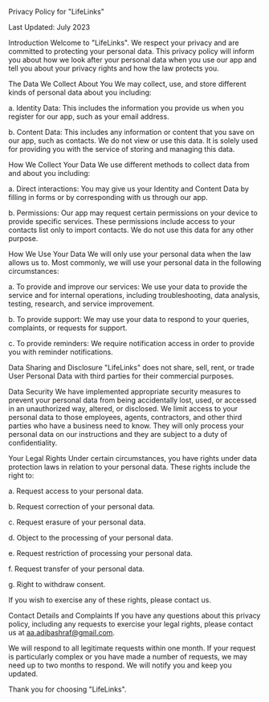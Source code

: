 Privacy Policy for "LifeLinks"

Last Updated: July 2023

Introduction
Welcome to "LifeLinks". We respect your privacy and are committed to protecting your personal data. This privacy policy will inform you about how we look after your personal data when you use our app and tell you about your privacy rights and how the law protects you.

The Data We Collect About You
We may collect, use, and store different kinds of personal data about you including:

a. Identity Data: This includes the information you provide us when you register for our app, such as your email address.

b. Content Data: This includes any information or content that you save on our app, such as contacts. We do not view or use this data. It is solely used for providing you with the service of storing and managing this data.

How We Collect Your Data
We use different methods to collect data from and about you including:

a. Direct interactions: You may give us your Identity and Content Data by filling in forms or by corresponding with us through our app.

b. Permissions: Our app may request certain permissions on your device to provide specific services. These permissions include access to your contacts list only to import contacts. We do not use this data for any other purpose.

How We Use Your Data
We will only use your personal data when the law allows us to. Most commonly, we will use your personal data in the following circumstances:

a. To provide and improve our services: We use your data to provide the service and for internal operations, including troubleshooting, data analysis, testing, research, and service improvement.

b. To provide support: We may use your data to respond to your queries, complaints, or requests for support.

c. To provide reminders: We require notification access in order to provide you with reminder notifications.

Data Sharing and Disclosure
"LifeLinks" does not share, sell, rent, or trade User Personal Data with third parties for their commercial purposes.

Data Security
We have implemented appropriate security measures to prevent your personal data from being accidentally lost, used, or accessed in an unauthorized way, altered, or disclosed. We limit access to your personal data to those employees, agents, contractors, and other third parties who have a business need to know. They will only process your personal data on our instructions and they are subject to a duty of confidentiality.

Your Legal Rights
Under certain circumstances, you have rights under data protection laws in relation to your personal data. These rights include the right to:

a. Request access to your personal data.

b. Request correction of your personal data.

c. Request erasure of your personal data.

d. Object to the processing of your personal data.

e. Request restriction of processing your personal data.

f. Request transfer of your personal data.

g. Right to withdraw consent.

If you wish to exercise any of these rights, please contact us.

Contact Details and Complaints
If you have any questions about this privacy policy, including any requests to exercise your legal rights, please contact us at aa.adibashraf@gmail.com.

We will respond to all legitimate requests within one month. If your request is particularly complex or you have made a number of requests, we may need up to two months to respond. We will notify you and keep you updated.

Thank you for choosing "LifeLinks".
